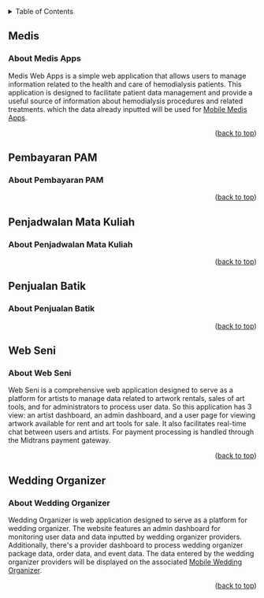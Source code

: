 
<!-- Improved compatibility of back to top link: See: https://github.com/othneildrew/Best-README-Template/pull/73 -->
<a name="readme-top"></a>
<!--
*** Thanks for checking out the Best-README-Template. If you have a suggestion
*** that would make this better, please fork the repo and create a pull request
*** or simply open an issue with the tag "enhancement".
*** Don't forget to give the project a star!
*** Thanks again! Now go create something AMAZING! :D
-->


<!-- TABLE OF CONTENTS -->
<details>
  <summary>Table of Contents</summary>
  <ol>
    <li>
      <a href="#medis">Medis</a>
      <ul>
        <li><a href="#about-medis-apps">About</a></li>
      </ul>
    </li>
    <li>
      <a href="#pembayaran-pam">Pembayaran PAM</a>
      <ul>
        <li><a href="#about-pembayaran-pam">About</a></li>
      </ul>
    </li>
    <li>
      <a href="#penjadwalan-mata-kuliah">Penjadwalan Mata Kuliah</a>
      <ul>
        <li><a href="#about-penjadwalan-mata-kuliah">About</a></li>
      </ul>
    </li>
    <li>
      <a href="#penjualan-batik">Penjualan Batik</a>
      <ul>
        <li><a href="#about-penjualan-batik">About</a></li>
      </ul>
    </li>
    <li>
      <a href="#web-seni">Web Seni</a>
      <ul>
        <li><a href="#about-web-seni">About</a></li>
      </ul>
    </li>
    <li>
      <a href="#wedding-organizer">Wedding Organizer</a>
      <ul>
        <li><a href="#about-wedding-organizer">About</a></li>
      </ul>
    </li>
  </ol>
</details>


## Medis

### About Medis Apps 

Medis Web Apps is a simple web application that allows users to manage information related to the health and care of hemodialysis patients. This application is designed to facilitate patient data management and provide a useful source of information about hemodialysis procedures and related treatments. which the data already inputted will be used for <a href="https://github.com/cre-tech-id/Mobile-Apps/tree/master/Medis-Apps">Mobile Medis Apps</a>.

<p align="right">(<a href="#readme-top">back to top</a>)</p>

<!-- End Medis Section -->


<!-- Start Pembayaran PAM Section -->

## Pembayaran PAM

### About Pembayaran PAM
<p align="right">(<a href="#readme-top">back to top</a>)</p>

<!-- End Pembayaran PAM Section -->


<!-- Start Penjadwalan Mata Kuliah Section -->
## Penjadwalan Mata Kuliah
### About Penjadwalan Mata Kuliah

<p align="right">(<a href="#readme-top">back to top</a>)</p>

<!-- End Penjadwalan Mata Kuliah Section -->


<!-- Start Penjualan Batik Section -->
## Penjualan Batik
### About Penjualan Batik

<p align="right">(<a href="#readme-top">back to top</a>)</p>

<!-- End Penjualan Batik Section -->


<!-- Start Web Seni Section -->
## Web Seni
### About Web Seni

Web Seni is a comprehensive web application designed to serve as a platform for artists to manage data related to artwork rentals, sales of art tools, and for administrators to process user data. So this application has 3 view: an artist dashboard, an admin dashboard, and a user page for viewing artwork available for rent and art tools for sale. It also facilitates real-time chat between users and artists. For payment processing is handled through the Midtrans payment gateway.
<p align="right">(<a href="#readme-top">back to top</a>)</p>


<!-- End Web Seni Section -->


<!-- Start Web Seni Section -->
## Wedding Organizer
### About Wedding Organizer
Wedding Organizer is web application designed to serve as a platform for wedding organizer. The website features an admin dashboard for monitoring user data and data inputted by wedding organizer providers. Additionally, there's a provider dashboard to process wedding organizer package data, order data, and event data. The data entered by the wedding organizer providers will be displayed on the associated <a href="https://github.com/cre-tech-id/Mobile-Apps/tree/master/Wedding-Oraganizer">Mobile Wedding Organizer</a>.
<p align="right">(<a href="#readme-top">back to top</a>)</p>


<!-- End Web Seni Section -->


<!-- MARKDOWN LINKS & IMAGES -->
<!-- https://www.markdownguide.org/basic-syntax/#reference-style-links -->
[contributors-shield]: https://img.shields.io/github/contributors/othneildrew/Best-README-Template.svg?style=for-the-badge
[contributors-url]: https://github.com/othneildrew/Best-README-Template/graphs/contributors
[forks-shield]: https://img.shields.io/github/forks/othneildrew/Best-README-Template.svg?style=for-the-badge
[forks-url]: https://github.com/othneildrew/Best-README-Template/network/members
[stars-shield]: https://img.shields.io/github/stars/othneildrew/Best-README-Template.svg?style=for-the-badge
[stars-url]: https://github.com/othneildrew/Best-README-Template/stargazers
[issues-shield]: https://img.shields.io/github/issues/othneildrew/Best-README-Template.svg?style=for-the-badge
[issues-url]: https://github.com/othneildrew/Best-README-Template/issues
[license-shield]: https://img.shields.io/github/license/othneildrew/Best-README-Template.svg?style=for-the-badge
[license-url]: https://github.com/othneildrew/Best-README-Template/blob/master/LICENSE.txt
[linkedin-shield]: https://img.shields.io/badge/-LinkedIn-black.svg?style=for-the-badge&logo=linkedin&colorB=555
[linkedin-url]: https://linkedin.com/in/othneildrew
[product-screenshot]: images/screenshot.png
[Next.js]: https://img.shields.io/badge/next.js-000000?style=for-the-badge&logo=nextdotjs&logoColor=white
[Next-url]: https://nextjs.org/
[React.js]: https://img.shields.io/badge/React-20232A?style=for-the-badge&logo=react&logoColor=61DAFB
[React-url]: https://reactjs.org/
[Vue.js]: https://img.shields.io/badge/Vue.js-35495E?style=for-the-badge&logo=vuedotjs&logoColor=4FC08D
[Vue-url]: https://vuejs.org/
[Angular.io]: https://img.shields.io/badge/Angular-DD0031?style=for-the-badge&logo=angular&logoColor=white
[Angular-url]: https://angular.io/
[Svelte.dev]: https://img.shields.io/badge/Svelte-4A4A55?style=for-the-badge&logo=svelte&logoColor=FF3E00
[Svelte-url]: https://svelte.dev/
[Laravel.com]: https://img.shields.io/badge/Laravel-FF2D20?style=for-the-badge&logo=laravel&logoColor=white
[Laravel-url]: https://laravel.com
[MySQL.com]: https://img.shields.io/badge/mysql-%2300f.svg?style=for-the-badge&logo=mysql&logoColor=white
[MySQL-url]: https://www.mysql.com/
[codeigniter.com]: https://img.shields.io/badge/CodeIgniter-%23EF4223.svg?style=for-the-badge&logo=codeIgniter&logoColor=white
[codeigniter-url]: https://www.codeigniter.com/
[Bootstrap.com]: https://img.shields.io/badge/Bootstrap-563D7C?style=for-the-badge&logo=bootstrap&logoColor=white
[Bootstrap-url]: https://getbootstrap.com
[JQuery.com]: https://img.shields.io/badge/jQuery-0769AD?style=for-the-badge&logo=jquery&logoColor=white
[JQuery-url]: https://jquery.com
[PHP.com]: https://img.shields.io/badge/php-%23777BB4.svg?style=for-the-badge&logo=php&logoColor=white
[PHP-url]: https://www.php.net/
